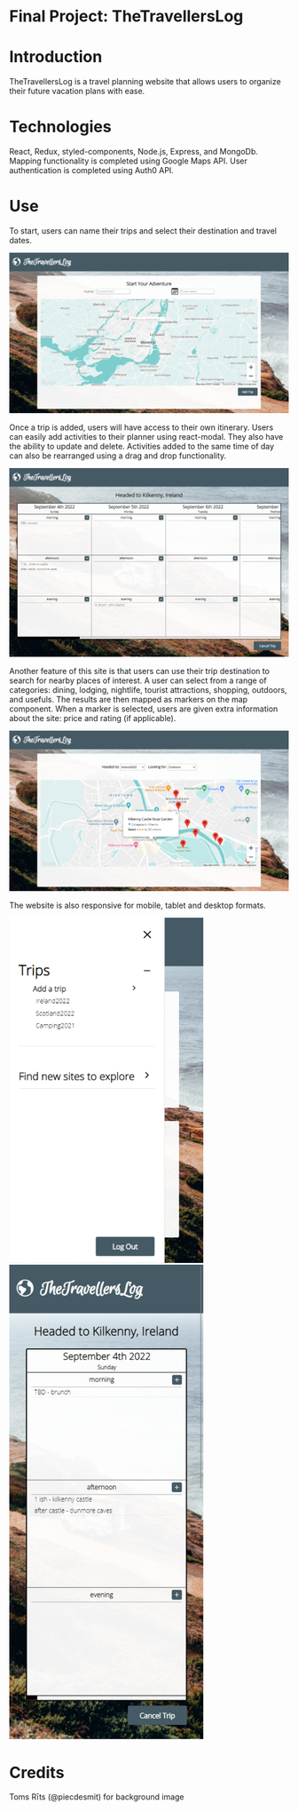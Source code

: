 # Final Project: TheTravellersLog

# Introduction

TheTravellersLog is a travel planning website that allows users to organize their future vacation plans with ease.

# Technologies

React, Redux, styled-components, Node.js, Express, and MongoDb.
Mapping functionality is completed using Google Maps API. User authentication is completed using Auth0 API.

# Use

To start, users can name their trips and select their destination and travel dates.

<img src="./screenshots/createATrip.png" width="600px">

Once a trip is added, users will have access to their own itinerary. Users can easily add activities to their planner using react-modal. They also have the ability to update and delete. Activities added to the same time of day can also be rearranged using a drag and drop functionality.

<img src="./screenshots/planYourTrip.png" width="600px">

Another feature of this site is that users can use their trip destination to search for nearby places of interest. A user can select from a range of categories: dining, lodging, nightlife, tourist attractions, shopping, outdoors, and usefuls. The results are then mapped as markers on the map component. When a marker is selected, users are given extra information about the site: price and rating (if applicable).

<img src="./screenshots/searchNearBy.png" width="600px">

The website is also responsive for mobile, tablet and desktop formats.

<img src="./screenshots/mobileMenu.png" width="350px"> <img src="./screenshots/mobilePlan.png" width="350px">

# Credits

Toms Rīts (@piecdesmit) for background image
